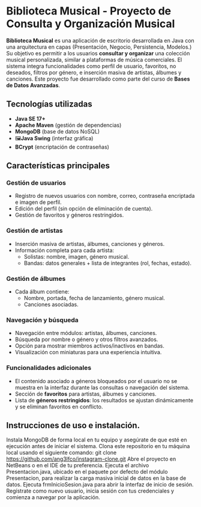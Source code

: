 # Biblioteca Musical - Proyecto de Consulta y Organización Musical

**Biblioteca Musical** es una aplicación de escritorio desarrollada en Java con una arquitectura en capas (Presentación, Negocio, Persistencia, Modelos.)
Su objetivo es permitir a los usuarios **consultar y organizar** una colección musical personalizada, similar a plataformas de música comerciales. 
El sistema integra funcionalidades como perfil de usuario, favoritos, no deseados, filtros por género, e inserción masiva de artistas, álbumes y canciones.
Este proyecto fue desarrollado como parte del curso de **Bases de Datos Avanzadas**.

## Tecnologías utilizadas

- **Java SE 17+**
- **Apache Maven** (gestión de dependencias)
- **MongoDB** (base de datos NoSQL)
- 🖼**Java Swing** (interfaz gráfica)
- **BCrypt** (encriptación de contraseñas)

## Características principales

### Gestión de usuarios
- Registro de nuevos usuarios con nombre, correo, contraseña encriptada e imagen de perfil.
- Edición del perfil (sin opción de eliminación de cuenta).
- Gestión de favoritos y géneros restringidos.

### Gestión de artistas
- Inserción masiva de artistas, álbumes, canciones y géneros.
- Información completa para cada artista:
  - Solistas: nombre, imagen, género musical.
  - Bandas: datos generales + lista de integrantes (rol, fechas, estado).

### Gestión de álbumes
- Cada álbum contiene:
  - Nombre, portada, fecha de lanzamiento, género musical.
  - Canciones asociadas.

### Navegación y búsqueda
- Navegación entre módulos: artistas, álbumes, canciones.
- Búsqueda por nombre o género y otros filtros avanzados.
- Opción para mostrar miembros activos/inactivos en bandas.
- Visualización con miniaturas para una experiencia intuitiva.

### Funcionalidades adicionales
- El contenido asociado a géneros bloqueados por el usuario no se muestra en la interfaz durante las consultas o navegación del sistema.
- Sección de **favoritos** para artistas, álbumes y canciones.
- Lista de **géneros restringidos**: los resultados se ajustan dinámicamente y se eliminan favoritos en conflicto.

## Instrucciones de uso e instalación.
Instala MongoDB de forma local en tu equipo y asegúrate de que esté en ejecución antes de iniciar el sistema.
Clona este repositorio en tu máquina local usando el siguiente comando: git clone https://github.com/ang3lfco/instagram-clone.git
Abre el proyecto en NetBeans o en el IDE de tu preferencia.
Ejecuta el archivo Presentacion.java, ubicado en el paquete por defecto del módulo Presentacion, para realizar la carga masiva inicial de datos en la base de datos.
Ejecuta frmInicioSesion.java para abrir la interfaz de inicio de sesión.
Regístrate como nuevo usuario, inicia sesión con tus credenciales y comienza a navegar por la aplicación.
